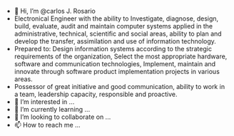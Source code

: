 - 👋 Hi, I’m @carlos J. Rosario
- Electronical Engineer with the ability to Investigate, diagnose, design, build, evaluate, audit and maintain computer systems applied in the administrative, technical, scientific and social areas, ability to plan and develop the transfer, assimilation and use of information technology.
- Prepared to: Design information systems according to the strategic requirements of the organization, Select the most appropriate hardware, software and communication technologies, Implement, maintain and innovate through software product implementation projects in various areas.
- Possessor of great initiative and good communication, ability to work in a team, leadership capacity, responsible and proactive.
- 👀 I’m interested in ...
- 🌱 I’m currently learning ...
- 💞️ I’m looking to collaborate on ...
- 📫 How to reach me ...

<!---
carlosjrosario/carlosjrosario is a ✨ special ✨ repository because its `README.md` (this file) appears on your GitHub profile.
You can click the Preview link to take a look at your changes.
--->
